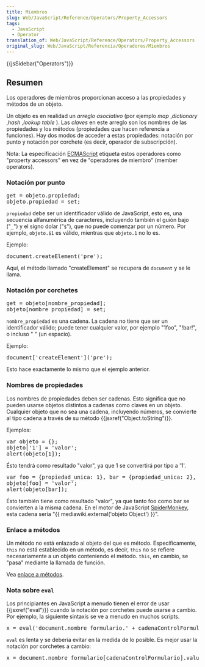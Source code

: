 ```yaml
---
title: Miembros
slug: Web/JavaScript/Reference/Operators/Property_Accessors
tags:
  - JavaScript
  - Operator
translation_of: Web/JavaScript/Reference/Operators/Property_Accessors
original_slug: Web/JavaScript/Referencia/Operadores/Miembros
---
```

<div>{{jsSidebar("Operators")}}</div>

<h2 id="Resumen" name="Resumen">Resumen</h2>

<p>Los operadores de miembros proporcionan acceso a las propiedades y métodos de un objeto.</p>

<p>Un objeto es en realidad un<em> arreglo asociativo</em> (por ejemplo<em> map</em> ,<em>dictionary</em> ,<em>hash</em> ,<em>lookup table</em> ). Las <em>claves</em> en este arreglo son los nombres de las propiedades y los métodos (propiedades que hacen referencia a funciones). Hay dos modos de acceder a estas propiedades: notación por punto y notación por corchete (es decir, operador de subscripción).</p>

<p>Nota: La especificación <a href="/es/docs/Glossary/ECMAScript">ECMAScript</a> etiqueta estos operadores como "property accessors" en vez de "operadores de miembro" (member operators).</p>

<h3 id="Notaci.C3.B3n_por_punto" name="Notaci.C3.B3n_por_punto">Notación por punto</h3>

<pre class="brush: js">get = objeto.propiedad;
objeto.propiedad = set;
</pre>

<p><code>propiedad</code> debe ser un identificador válido de JavaScript, esto es, una secuencia alfanumérica de caracteres, incluyendo también el guión bajo ("<code>_</code>") y el signo dolar ("<code>$</code>"), que no puede comenzar por un número. Por ejemplo, <code>objeto.$1</code> es válido, mientras que <code>objeto.1</code> no lo es.</p>

<p>Ejemplo:</p>

<pre class="brush: js">document.createElement('pre');
</pre>

<p>Aquí, el método llamado "createElement" se recupera de <code>document</code> y se le llama.</p>

<h3 id="Notaci.C3.B3n_por_corchetes" name="Notaci.C3.B3n_por_corchetes">Notación por corchetes</h3>

<pre class="brush: js">get = objeto[nombre_propiedad];
objeto[nombre_propiedad] = set;
</pre>

<p><code>nombre_propiedad</code> es una cadena. La cadena no tiene que ser un identificador válido; puede tener cualquier valor, por ejemplo "1foo", "!bar!", o incluso " " (un espacio).</p>

<p>Ejemplo:</p>

<pre class="brush: js">document['createElement']('pre');
</pre>

<p>Esto hace exactamente lo mismo que el ejemplo anterior.</p>

<h3 id="Nombres_de_propiedades" name="Nombres_de_propiedades">Nombres de propiedades</h3>

<p>Los nombres de propiedades deben ser cadenas. Esto significa que no pueden usarse objetos distintos a cadenas como claves en un objeto. Cualquier objeto que no sea una cadena, incluyendo números, se convierte al tipo cadena a través de su método {{jsxref("Object.toString")}}.</p>

<p>Ejemplos:</p>

<pre class="brush: js">var objeto = {};
objeto['1'] = 'valor';
alert(objeto[1]);
</pre>

<p>Ésto tendrá como resultado "valor", ya que 1 se convertirá por tipo a '1'.</p>

<pre class="brush: js">var foo = {propiedad_unica: 1}, bar = {propiedad_unica: 2}, objeto = {};
objeto[foo] = 'valor';
alert(objeto[bar]);
</pre>

<p>Ésto también tiene como resultado "valor", ya que tanto foo como bar se convierten a la misma cadena. En el motor de JavaScript <a href="/es/docs/Mozilla/SpiderMonkey">SpiderMonkey</a>, esta cadena sería "{{ mediawiki.external('objeto Object') }}".</p>

<h3 id="Enlace_a_m.C3.A9todos" name="Enlace_a_m.C3.A9todos">Enlace a métodos</h3>

<p>Un método no está enlazado al objeto del que es método. Específicamente, <code>this</code> no está establecido en un método, es decir, <code>this</code> no se refiere necesariamente a un objeto conteniendo el método. <code>this</code>, en cambio, se "pasa" mediante la llamada de función.</p>

<p>Vea <a href="/es/docs/Web/JavaScript/Referencia/Operadores/this#Funciones_enlazadas">enlace a métodos</a>.</p>

<h3 id="Nota_sobre_eval" name="Nota_sobre_eval">Nota sobre <code>eval</code></h3>

<p>Los principiantes en JavaScript a menudo tienen el error de usar {{jsxref("eval")}} cuando la notación por corchetes puede usarse a cambio. Por ejemplo, la siguiente sintaxis se ve a menudo en muchos scripts.</p>

<pre class="brush: js">x = eval('document.nombre_formulario.' + cadenaControlFormulario + '.value');
</pre>

<p><code>eval</code> es lenta y se debería evitar en la medida de lo posible. Es mejor usar la notación por corchetes a cambio:</p>

<pre class="brush: js">x = document.nombre_formulario[cadenaControlFormulario].value;
</pre>
